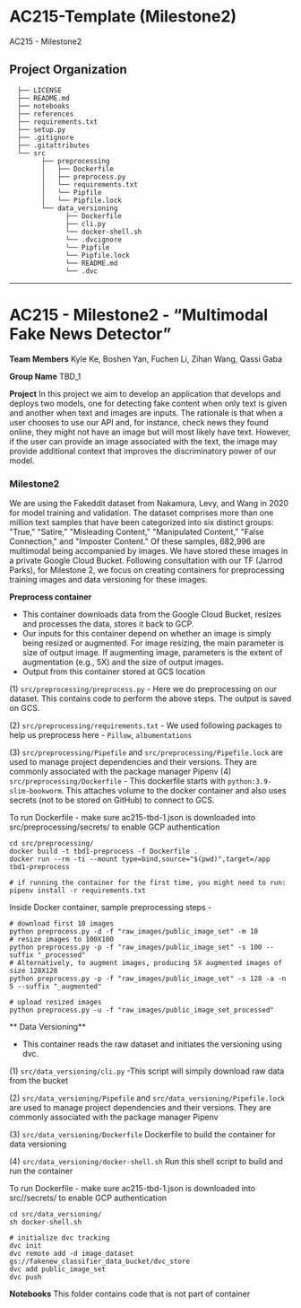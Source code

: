 AC215-Template (Milestone2)
==============================

AC215 - Milestone2

Project Organization
------------
      ├── LICENSE
      ├── README.md
      ├── notebooks
      ├── references
      ├── requirements.txt
      ├── setup.py
      ├── .gitignore
      ├── .gitattributes
      └── src
            ├── preprocessing
            │   ├── Dockerfile
            │   ├── preprocess.py
            │   └── requirements.txt
            │   └── Pipfile
            │   └── Pipfile.lock
            └── data_versioning
                  ├── Dockerfile
                  ├── cli.py
                  └── docker-shell.sh
                  └── .dvcignore
                  └── Pipfile
                  └── Pipfile.lock
                  └── README.md
                  └── .dvc
                  
                  


--------
# AC215 - Milestone2 - “Multimodal Fake News Detector”

**Team Members**
Kyle Ke, Boshen Yan, Fuchen Li, Zihan Wang, Qassi Gaba

**Group Name**
TBD_1

**Project**
In this project we aim to develop an application that develops and deploys two models, one for detecting fake content when only text is given and another when text and images are inputs. The rationale is that when a user chooses to use our API and, for instance, check news they found online, they might not have an image but will most likely have text. However, if the user can provide an image associated with the text, the image may provide additional context that improves the discriminatory power of our model.

### Milestone2 ###

We are using the Fakeddit dataset from Nakamura, Levy, and Wang in 2020 for model training and validation. The dataset comprises more than one million text samples that have been categorized into six distinct groups: "True," "Satire," "Misleading Content," "Manipulated Content," "False Connection," and "Imposter Content." Of these samples, 682,996 are multimodal being accompanied by images. We have stored these images in a private Google Cloud Bucket. Following consultation with our TF (Jarrod Parks), for Milestone 2, we focus on creating containers for preprocessing training images and data versioning for these images.

**Preprocess container**

- This container downloads data from the Google Cloud Bucket, resizes and processes the data, stores it back to GCP.
- Our inputs for this container depend on whether an image is simply being resized or augmented. For image resizing, the main parameter is size of output image. If augmenting image, parameters is the extent of augmentation (e.g., 5X) and the size of output images.
- Output from this container stored at GCS location

(1) `src/preprocessing/preprocess.py`  - Here we do preprocessing on our dataset. This contains code to perform the above steps. The output is saved on GCS. 

(2) `src/preprocessing/requirements.txt` - We used following packages to help us preprocess here - `Pillow`, `albumentations` 

(3) `src/preprocessing/Pipefile` and `src/preprocessing/Pipefile.lock` are used to manage project dependencies and their versions. They are commonly associated with the package manager Pipenv
(4) `src/preprocessing/Dockerfile` - This dockerfile starts with  `python:3.9-slim-bookworm`. This <statement> attaches volume to the docker container and also uses secrets (not to be stored on GitHub) to connect to GCS.

To run Dockerfile - 
make sure ac215-tbd-1.json is downloaded into src/preprocessing/secrets/ to enable GCP authentication
```
cd src/preprocessing/
docker build -t tbd1-preprocess -f Dockerfile .
docker run --rm -ti --mount type=bind,source="$(pwd)",target=/app tbd1-preprocess

# if running the container for the first time, you might need to run:
pipenv install -r requirements.txt
```
Inside Docker container, sample preprocessing steps - 
```
# download first 10 images
python preprocess.py -d -f "raw_images/public_image_set" -m 10 
# resize images to 100X100
python preprocess.py -p -f "raw_images/public_image_set" -s 100 --suffix "_processed"
# Alternatively, to augment images, producing 5X augmented images of size 128X128
python preprocess.py -p -f "raw_images/public_image_set" -s 128 -a -n 5 --suffix "_augmented"

# upload resized images
python preprocess.py -u -f "raw_images/public_image_set_processed"
```

** Data Versioning**
- This container reads the raw dataset and initiates the versioning using dvc.
  
(1) `src/data_versioning/cli.py`  -This script will simpily download raw data from the bucket

(2) `src/data_versioning/Pipefile` and `src/data_versioning/Pipefile.lock` are used to manage project dependencies and their versions. They are commonly associated with the package manager Pipenv 

(3) `src/data_versioning/Dockerfile` Dockerfile to build the container for data versioning

(4) `src/data_versioning/docker-shell.sh` Run this shell script to build and run the container

To run Dockerfile - 
make sure ac215-tbd-1.json is downloaded into src//secrets/ to enable GCP authentication
```
cd src/data_versioning/
sh docker-shell.sh

# initialize dvc tracking
dvc init
dvc remote add -d image_dataset gs://fakenew_classifier_data_bucket/dvc_store
dvc add public_image_set
dvc push
```

**Notebooks** 
This folder contains code that is not part of container
